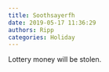 ```yaml
---
title: Soothsayerfh
date: 2019-05-17 11:36:29
authors: Ripp
categories: Holiday
---
```


 Lottery money will be stolen.